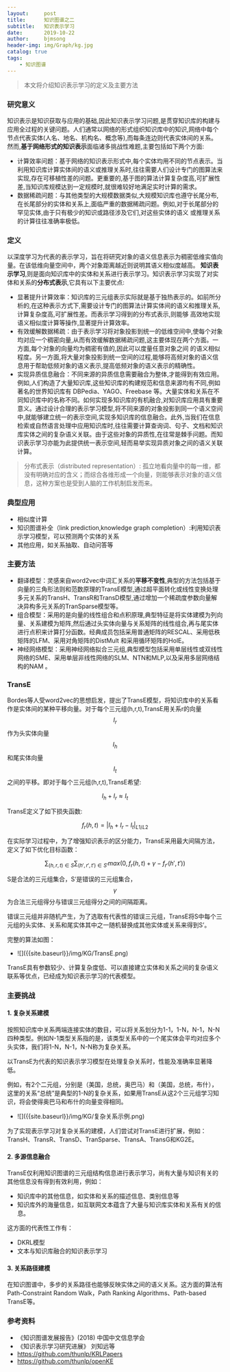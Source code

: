 ```yaml
---
layout:     post
title:      知识图谱之二
subtitle:   知识表示学习
date:       2019-10-22
author:     bjmsong
header-img: img/Graph/kg.jpg
catalog: true
tags:
    - 知识图谱
---
```


> 本文将介绍知识表示学习的定义及主要方法

### 研究意义
知识表示是知识获取与应用的基础,因此知识表示学习问题,是贯穿知识库的构建与应用全过程的关键问题。人们通常以网络的形式组织知识库中的知识,网络中每个节点代表实体(人名、地名、机构名、概念等),而每条连边则代表实体间的关系。然而,**基于网络形式的知识表示**面临诸多挑战性难题,主要包括如下两个方面:

- 计算效率问题：基于网络的知识表示形式中,每个实体均用不同的节点表示。当利用知识库计算实体间的语义或推理关系时,往往需要人们设计专门的图算法来实现,存在可移植性差的问题。更重要的,基于图的算法计算复杂度高,可扩展性差,当知识库规模达到一定规模时,就很难较好地满足实时计算的需求。
- 数据稀疏问题：与其他类型的大规模数据类似,大规模知识库也遵守长尾分布,在长尾部分的实体和关系上,面临严重的数据稀疏问题。例如,对于长尾部分的罕见实体,由于只有极少的知识或路径涉及它们,对这些实体的语义
或推理关系的计算往往准确率极低。

### 定义
以深度学习为代表的表示学习，旨在将研究对象的语义信息表示为稠密低维实值向量。在该低维向量空间中，两个对象距离越近则说明其语义相似度越高。
**知识表示学习**,则是面向知识库中的实体和关系进行表示学习。知识表示学习实现了对实体和关系的**分布式表示**,它具有以下主要优点:
- 显著提升计算效率：知识库的三元组表示实际就是基于独热表示的。如前所分析的,在这种表示方式下,需要设计专门的图算法计算实体间的语义和推理关系,计算复杂度高,可扩展性差。而表示学习得到的分布式表示,则能够
高效地实现语义相似度计算等操作,显著提升计算效率。
- 有效缓解数据稀疏：由于表示学习将对象投影到统一的低维空间中,使每个对象均对应一个稠密向量,从而有效缓解数据稀疏问题,这主要体现在两个方面。一方面,每个对象的向量均为稠密有值的,因此可以度量任意对象之间
的语义相似程度。另一方面,将大量对象投影到统一空间的过程,能够将高频对象的语义信息用于帮助低频对象的语义表示,提高低频对象的语义表示的精确性。
- 实现异质信息融合：不同来源的异质信息需要融合为整体,才能得到有效应用。例如,人们构造了大量知识库,这些知识库的构建规范和信息来源均有不同,例如著名的世界知识库有 DBPedia、YAGO、Freebase 等。大量实体和关系在不同知识库中的名称不同。如何实现多知识库的有机融合,对知识库应用具有重要意义。通过设计合理的表示学习模型,将不同来源的对象投影到同一个语义空间中,就能够建立统一的表示空间,实现多知识库的信息融合。此外,当我们在信息检索或自然语言处理中应用知识库时,往往需要计算查询词、句子、文档和知识库实体之间的复杂语义关联。由于这些对象的异质性,在往常是棘手问题。而知识表示学习亦能为此提供统一表示空间,轻而易举实现异质对象之间的语义关联计算。

>分布式表示（distributed representation）: 孤立地看向量中的每一维，都没有明确对应的含义；而综合各维形成一个向量，则能够表示对象的语义信息，这种方案也是受到人脑的工作机制启发而来。

### 典型应用
- 相似度计算
- 知识图谱补全（link prediction,knowledge graph completion）:利用知识表示学习模型，可以预测两个实体的关系
- 其他应用，如关系抽取、自动问答等


### 主要方法
- 翻译模型：灵感来自word2vec中词汇关系的**平移不变性**,典型的方法包括基于向量的三角形法则和范数原理的TransE模型,通过超平面转化或线性变换处理多元关系的TransH、TransR和TransD模型,通过增加一个稀疏度参数向量解决异构多元关系的TranSparse模型等。
- 组合模型：采用的是向量的线性组合和点积原理,典型特征是将实体建模为列向量、关系建模为矩阵,然后通过头实体向量与关系矩阵的线性组合,再与尾实体进行点积来计算打分函数。经典成员包括采用普通矩阵的RESCAL、采用低秩矩阵的LFM、采用对角矩阵的DistMult 和采用循环矩阵的HolE。
- 神经网络模型：采用神经网络拟合三元组,典型模型包括采用单层线性或双线性网络的SME、采用单层非线性网络的SLM、NTN和MLP,以及采用多层网络结构的NAM 。

### TransE
Bordes等人受word2vec的思想启发，提出了TransE模型，将知识库中的关系看作是实体间的某种平移向量。对于每个三元组(h,r,t),TransE用关系r的向量$$I_r$$作为头实体向量$$I_h$$和尾实体向量$$I_t$$之间的平移。即对于每个三元组(h,r,t),TransE希望:

$$I_h+I_r \approx I_t$$

TransE定义了如下损失函数:

$$f_r(h,t)=|I_h+I_r-I_t|_{L1/L2}$$

在实际学习过程中，为了增强知识表示的区分能力，TransE采用最大间隔方法，定义了如下优化目标函数：

$$\displaystyle \sum_{(h,r,t) \in S}\sum_{(h',r',t') \in S'}{max(0,f_r(h,t)+\gamma-f_{r'}(h',t'))} $$

S是合法的三元组集合，S‘是错误的三元组集合，$$\gamma$$ 为合法三元组得分与错误三元组得分之间的间隔距离。

错误三元组并非随机产生，为了选取有代表性的错误三元组，TransE将S中每个三元组的头实体、关系和尾实体其中之一随机替换成其他实体或关系来得到S’。

完整的算法如图：
<ul> 
<li markdown="1"> 
![]({{site.baseurl}}/img/KG/TransE.png) 
</li> 
</ul> 

TransE具有参数较少、计算复杂度低、可以直接建立实体和关系之间的复杂语义联系等优点，已经成为知识表示学习的代表模型。


### 主要挑战

#### 1. 复杂关系建模

按照知识库中关系两端连接实体的数目，可以将关系划分为1-1，1-N，N-1，N-N四种类型。例如N-1类型关系指的是，该类型关系中的一个尾实体会平均对应多个头实体，我们将1-N，N-1，N-N称为复杂关系。

以TransE为代表的知识表示学习模型在处理复杂关系时，性能及准确率显著降低。

例如，有2个二元组，分别是（美国，总统，奥巴马）和（美国，总统，布什），这里的关系“总统”是典型的1-N的复杂关系，如果用TransE从这2个三元组学习知识，将会使得奥巴马和布什的向量变得相同。

<ul> 
<li markdown="1"> 
![]({{site.baseurl}}/img/KG/复杂关系示例.png) 
</li> 
</ul> 

为了实现表示学习对复杂关系的建模，人们尝试对TransE进行扩展，例如：TransH、TransR、TransD、TranSparse、TransA、TransG和KG2E。

#### 2. 多源信息融合

TransE仅利用知识图谱的三元组结构信息进行表示学习，尚有大量与知识有关的其他信息没有得到有效利用，例如：

- 知识库中的其他信息，如实体和关系的描述信息、类别信息等
- 知识库外的海量信息，如互联网文本蕴含了大量与知识库实体和关系有关的信息。

这方面的代表性工作有：

- DKRL模型
- 文本与知识库融合的知识表示学习

#### 3. 关系路径建模

在知识图谱中，多步的关系路径也能够反映实体之间的语义关系。这方面的算法有Path-Constraint Random Walk，Path Ranking Algorithms、Path-based TransE等。


### 参考资料
- 《知识图谱发展报告》(2018) 中国中文信息学会
- 《知识表示学习研究进展》 刘知远等
- https://github.com/thunlp/KRLPapers
- https://github.com/thunlp/openKE